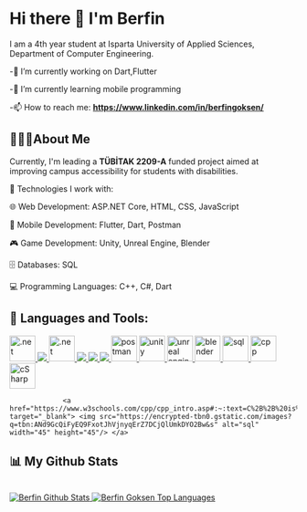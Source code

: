 # Hi there 👋 I'm Berfin
I am a 4th year student at Isparta University of Applied Sciences, Department of Computer Engineering.

-🔭 I’m currently working on Dart,Flutter

-🌱 I’m currently learning mobile programming

-📫 How to reach me: **https://www.linkedin.com/in/berfingoksen/**

## 👩🏻‍💻About Me

Currently, I'm leading a **TÜBİTAK 2209-A** funded project aimed at improving campus accessibility for students with disabilities.

🔧 Technologies I work with:

🌐 Web Development: ASP.NET Core, HTML, CSS, JavaScript

📱 Mobile Development: Flutter, Dart, Postman

🎮 Game Development: Unity, Unreal Engine, Blender

🗄️ Databases: SQL

💻 Programming Languages: C++, C#, Dart

## 🚀 Languages and Tools:

<p align="left"> 
    <a href="https://dotnet.microsoft.com/en-us/apps/aspnet" target="_blank"> <img src="https://upload.wikimedia.org/wikipedia/commons/thumb/e/ee/.NET_Core_Logo.svg/2048px-.NET_Core_Logo.svg.png" alt=".net" width="45" height="45"/> </a>   
    <a href="https://www.w3schools.com/html/" target="_blank"> <img src="https://img.icons8.com/color/48/000000/html-5.png"/>
        <a href="https://www.w3schools.com/css/" target="_blank"> <img src="https://img-resize-cdn.joshmartin.ch/768x0%2Cc3537b9f46b5f6055fbc8b4cd03b6b2cc63fc2eefd3d8cd9f0c9f99a5933e496/https://joshmartin.ch/app/uploads/2017/10/css3.svg" alt=".net" width="45" height="45"/> </a> 
        <a href="https://developer.mozilla.org/en-US/docs/Web/JavaScript" target="_blank"> <img src="https://img.icons8.com/color/48/000000/javascript.png"/> </a>
    <a href="https://flutter.dev/" target="_blank"> <img src="https://img.icons8.com/color/48/000000/flutter.png"/> </a>
    <a href="https://dart.dev/" target="_blank"> <img src="https://img.icons8.com/color/48/000000/dart.png"/> </a>
    <a href="https://postman.com" target="_blank"> <img src="https://www.vectorlogo.zone/logos/getpostman/getpostman-icon.svg" alt="postman" width="45" height="45"/> </a> 
    <a href="https://unity.com/pages/unity-pro-buy-now?utm_source=google&utm_medium=cpc&utm_campaign=cc_dd_upr_emea_emea-t1_en_pu_sem-gg_acq_br-pr_2023-01_brand-et1_cc3022_ev-br_id:71700000105990349&utm_content=cc_dd_upr_emea_pu_sem_gg_ev-br_pros_x_npd_cpc_kw_sd_all_x_x_brand_id:58700008262875201&utm_term=unity&&&&&gad_source=1&gclid=Cj0KCQjw9Km3BhDjARIsAGUb4nz4GSxakWZ4EMHYUu2itoBFZ2UwgeSHYAD-BQftTwezTLUl5jjVBlQaArhYEALw_wcB&gclsrc=aw.ds" target="_blank"> <img src="https://i.redd.it/tu3gt6ysfxq71.png" alt="unity" width="45" height="45"/> </a> 
       <a href="https://www.unrealengine.com/en-US" target="_blank"> <img src="https://logosandtypes.com/wp-content/uploads/2020/08/Unreal-Engine.png" alt="unreal engine" width="45" height="45"/> </a> 
          <a href="https://www.blender.org/" target="_blank"> <img src="https://encrypted-tbn0.gstatic.com/images?q=tbn:ANd9GcSqrv4skDGETyKxXiOA1Gw-PsOGVJ6F6i0hiQ&s" alt="blender" width="45" height="45"/> </a> 
           <a href="https://learn.microsoft.com/en-us/sql/ssms/download-sql-server-management-studio-ssms?view=sql-server-ver16" target="_blank"> <img src="https://img.stackshare.io/service/7096/809746be-0b96-4af0-aa2f-5d1aeaa82658.png" alt="sql" width="45" height="45"/> </a> 
           <a href="https://www.w3schools.com/cpp/cpp_intro.asp#:~:text=C%2B%2B%20is%20a%20cross%2Dplatform,over%20system%20resources%20and%20memory." target="_blank"> <img src="https://encrypted-tbn0.gstatic.com/images?q=tbn:ANd9GcQiFyEQ9FxotJhVjnyqErZ7DCjQlUmkDYO2Bw&s" alt="cpp" width="45" height="45"/> </a> 
              <a href="https://learn.microsoft.com/en-us/dotnet/csharp/" target="_blank"> <img src="https://encrypted-tbn0.gstatic.com/images?q=tbn:ANd9GcShf0LHTk9yRL3wPoqXENgl8Kcmci37yoSSYw&s" alt="cSharp" width="45" height="45"/> </a> 
              
                 <a href="https://www.w3schools.com/cpp/cpp_intro.asp#:~:text=C%2B%2B%20is%20a%20cross%2Dplatform,over%20system%20resources%20and%20memory." target="_blank"> <img src="https://encrypted-tbn0.gstatic.com/images?q=tbn:ANd9GcQiFyEQ9FxotJhVjnyqErZ7DCjQlUmkDYO2Bw&s" alt="sql" width="45" height="45"/> </a> 
          
      
</p>



## 📊 My Github Stats

<br/>
<a href="https://github.com/BerfinGoksen/github-readme-stats">
  <img alt="Berfin Github Stats" src="https://github-readme-stats.vercel.app/api?username=BerfinGoksen&show_icons=true&count_private=true&theme=react&hide_border=true&bg_color=0D1117" />
</a>
<a href="https://github.com/BerfinGoksen/github-readme-stats">
  <img alt="Berfin Goksen Top Languages" src="https://github-readme-stats.vercel.app/api/top-langs/?username=BerfinGoksen&langs_count=8&count_private=true&layout=compact&theme=react&hide_border=true&bg_color=0D1117" />
</a>
<br/>
<br/>

